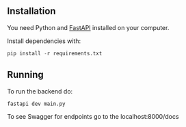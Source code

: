 ## Installation
You need Python and [FastAPI](https://fastapi.tiangolo.com/#installation) installed on your computer.

Install dependencies with:
```python
pip install -r requirements.txt
```

## Running

To run the backend do:
```bash
fastapi dev main.py
```

To see Swagger for endpoints go to the localhost:8000/docs
